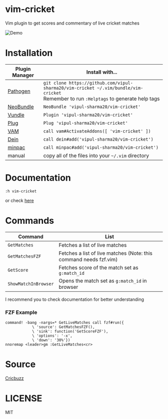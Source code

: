 vim-cricket
===========

Vim plugin to get scores and commentary of live cricket matches

![Demo](https://i.imgur.com/5gsiiSa.gif)

Installation
============

| Plugin Manager | Install with... |
| ------------- | ------------- |
| [Pathogen][1] | `git clone https://github.com/vipul-sharma20/vim-cricket ~/.vim/bundle/vim-cricket`<br/>Remember to run `:Helptags` to generate help tags |
| [NeoBundle][2] | `NeoBundle 'vipul-sharma20/vim-cricket'` |
| [Vundle][3] | `Plugin 'vipul-sharma20/vim-cricket'` |
| [Plug][4] | `Plug 'vipul-sharma20/vim-cricket'` |
| [VAM][5] | `call vam#ActivateAddons([ 'vim-cricket' ])` |
| [Dein][6] | `call dein#add('vipul-sharma20/vim-cricket')` |
| [minpac][7] | `call minpac#add('vipul-sharma20/vim-cricket')` |
| manual | copy all of the files into your `~/.vim` directory |

Documentation
=============

`:h vim-cricket`

or check [here][9]

Commands
========

| Command              | List                                                              |
| ---                  | ---                                                               |
| `GetMatches`         | Fetches a list of live matches                                    |
| `GetMatchesFZF`      | Fetches a list of live matches (Note: this command needs fzf.vim) |
| `GetScore`           | Fetches score of the match set as `g:match_id`                    |
| `ShowMatchInBrowser` | Opens the match set as `g:match_id` in browser                    |

I recommend you to check documentation for better understanding

### FZF Example

```vim
command! -bang -nargs=* GetLiveMatches call fzf#run({
            \ 'source': GetMatchesFZF(),
            \ 'sink': function('GetScoreFZF'),
            \ 'options': '-x',
            \ 'down': '30%'})
nnoremap <leader>gm :GetLiveMatches<cr>
```

Source
======

[Cricbuzz][8]

LICENSE
=======

MIT

[1]: https://github.com/tpope/vim-pathogen
[2]: https://github.com/Shougo/neobundle.vim
[3]: https://github.com/VundleVim/Vundle.vim
[4]: https://github.com/junegunn/vim-plug
[5]: https://github.com/MarcWeber/vim-addon-manager
[6]: https://github.com/Shougo/dein.vim
[7]: https://github.com/k-takata/minpac/
[8]: https://cricbuzz.com
[9]: https://github.com/vipul-sharma20/vim-cricket/tree/master/doc/vim-cricket.txt
